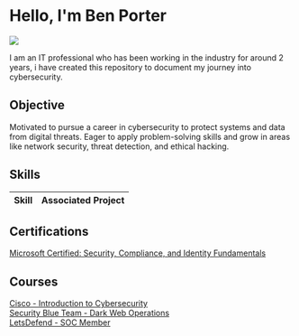 # Hello, I'm Ben Porter
<a href="[https://linkedin.com](https://www.linkedin.com/in/ben-porter-69642a225/)"><img src="https://img.shields.io/badge/-LinkedIn-0072b1?&style=for-the-badge&logo=linkedin&logoColor=white" /></a>

I am an IT professional who has been working in the industry for around 2 years, i have created this repository to document my journey into cybersecurity.

## Objective

Motivated to pursue a career in cybersecurity to protect systems and data from digital threats. Eager to apply problem-solving skills and grow in areas like network security, threat detection, and ethical hacking.

## Skills

| Skill                                         | Associated Project         |
|-----------------------------------------------|----------------------------|

## Certifications

<div>
<a href="https://learn.microsoft.com/en-gb/users/benporter-4821/credentials/df69ca5b49435707?ref=https%3A%2F%2Fwww.linkedin.com%2F" target="_blank">
  Microsoft Certified: Security, Compliance, and Identity Fundamentals
</a>

## Courses
  <div>
<a href="https://www.credly.com/badges/d24041a5-6ce4-456d-b6e2-d21ea66fa4dc/linked_in_profile" target="_blank">
  Cisco - Introduction to Cybersecurity
<div>
  <a href="https://elearning.securityblue.team/home/certificate/701477598" target="_blank">
  Security Blue Team - Dark Web Operations
<div>
  <a href="https://app.letsdefend.io/my-rewards/detail/eea906bd-ac4a-4a20-98f2-737282a9a0d4" target="_blank">
  LetsDefend - SOC Member
</a>

<!--
**BenPrter/BenPrter** is a ✨ _special_ ✨ repository because its `README.md` (this file) appears on your GitHub profile.

Here are some ideas to get you started:

- 🔭 I’m currently working on ...
- 🌱 I’m currently learning ...
- 👯 I’m looking to collaborate on ...
- 🤔 I’m looking for help with ...
- 💬 Ask me about ...
- 📫 How to reach me: ...
- 😄 Pronouns: ...
- ⚡ Fun fact: ...
-->

